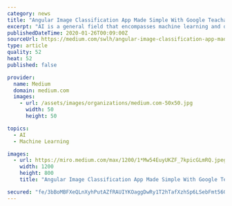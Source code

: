 ```yaml
---
category: news
title: "Angular Image Classification App Made Simple With Google Teachable Machine"
excerpt: "AI is a general field that encompasses machine learning and deep learning. The history of artificial intelligence in its modern sense begins in the 1950s, with the works of Alan Turing and the Dartmouth workshop, which brought together the first enthusiasts of this field and in which the basic principles of the science of AI were formulated."
publishedDateTime: 2020-01-26T00:09:00Z
sourceUrl: https://medium.com/swlh/angular-image-classification-app-made-simple-with-google-teachable-machine-c6b4202a975
type: article
quality: 52
heat: 52
published: false

provider:
  name: Medium
  domain: medium.com
  images:
    - url: /assets/images/organizations/medium.com-50x50.jpg
      width: 50
      height: 50

topics:
  - AI
  - Machine Learning

images:
  - url: https://miro.medium.com/max/1200/1*Mw54EuyUKZF_7kpicGLmRQ.jpeg
    width: 1200
    height: 800
    title: "Angular Image Classification App Made Simple With Google Teachable Machine"

secured: "fe/3bBoMBFXeQLnXyhPutAZfRAUIYKOaggDwRy1T2hTafXzhSp6LSebFmt56GJWz/s8zb8MKjrbLp1svBRPaPzwD9Bii5vMknah8aFLb6HqBBPU5TnFRoR1MvIsBiBr/NfIo8TL0nKollppCfTB6JSvs4Zcl8Sql3cUuqExoOJk9Ap2p0L/MEWkI4eUylFc58rnlPtFzMHdhSqL57PIMVzYUnGEw8YfTgP4t0EioLI0J/4I3DwKBeIu9AElmrEc5cd/C0X1s8YuVBpnJk/fD7pqgZJ4aZ2w4GrYqoofemlsHAxF8psQAwRSFDDNLw9t9;Me2CPo557hvx22zVHpMMKw=="
---
```


